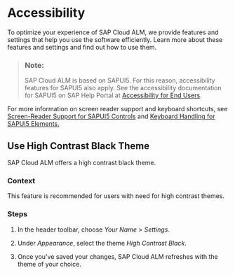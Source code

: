 <!-- loio5cdbb82723614a12bebbbfbbd231a5dc -->

# Accessibility

To optimize your experience of SAP Cloud ALM, we provide features and settings that help you use the software efficiently. Learn more about these features and settings and find out how to use them.



> ### Note:  
> SAP Cloud ALM is based on SAPUI5. For this reason, accessibility features for SAPUI5 also apply. See the accessibility documentation for SAPUI5 on SAP Help Portal at [Accessibility for End Users](https://help.sap.com/docs/SAPUI5/bc5a64aac808463baa95b4230f221716/f562835d0b4e44129aa24a17551a0baa.html).

For more information on screen reader support and keyboard shortcuts, see [Screen-Reader Support for SAPUI5 Controls](https://help.sap.com/docs/SAPUI5/bc5a64aac808463baa95b4230f221716/125c19fd121043c0a3ac01c6e9f8132a.html?version=1.102) and [Keyboard Handling for SAPUI5 Elements.](https://help.sap.com/docs/SAPUI5/bc5a64aac808463baa95b4230f221716/144d377d68784689a9b21565dfa14065.html)



<a name="loio5cdbb82723614a12bebbbfbbd231a5dc__section_hn4_3rl_c5b"/>

## Use High Contrast Black Theme

SAP Cloud ALM offers a high contrast black theme.



### Context

This feature is recommended for users with need for high contrast themes.



### Steps

1.  In the header toolbar, choose *Your Name* \> *Settings*.

2.  Under *Appearance*, select the theme *High Contrast Black*.

3.  Once you've saved your changes, SAP Cloud ALM refreshes with the theme of your choice.


